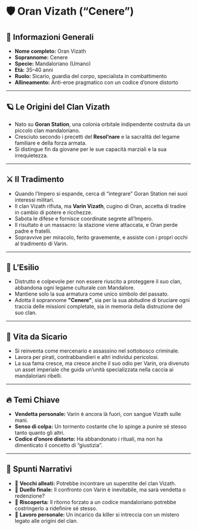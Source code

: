 # 🛡️ Oran Vizath (“Cenere”)

## 📌 Informazioni Generali
- **Nome completo:** Oran Vizath  
- **Soprannome:** Cenere  
- **Specie:** Mandaloriano (Umano)  
- **Età:** 35–40 anni  
- **Ruolo:** Sicario, guardia del corpo, specialista in combattimento  
- **Allineamento:** Anti-eroe pragmatico con un codice d’onore distorto  

---

## 🪐 Le Origini del Clan Vizath
- Nato su **Goran Station**, una colonia orbitale indipendente costruita da un piccolo clan mandaloriano.
- Cresciuto secondo i precetti del **Resol’nare** e la sacralità del legame familiare e della forza armata.
- Si distingue fin da giovane per le sue capacità marziali e la sua irrequietezza.

---

## ⚔️ Il Tradimento
- Quando l’Impero si espande, cerca di “integrare” Goran Station nei suoi interessi militari.
- Il clan Vizath rifiuta, ma **Varin Vizath**, cugino di Oran, accetta di tradire in cambio di potere e ricchezze.
- Sabota le difese e fornisce coordinate segrete all’Impero.
- Il risultato è un massacro: la stazione viene attaccata, e Oran perde padre e fratelli.
- Sopravvive per miracolo, ferito gravemente, e assiste con i propri occhi al tradimento di Varin.

---

## 🌌 L’Esilio
- Distrutto e colpevole per non essere riuscito a proteggere il suo clan, abbandona ogni legame culturale con Mandalore.
- Mantiene solo la sua armatura come unico simbolo del passato.
- Adotta il soprannome **"Cenere"**, sia per la sua abitudine di bruciare ogni traccia delle missioni completate, sia in memoria della distruzione del suo clan.

---

## 🐍 Vita da Sicario
- Si reinventa come mercenario e assassino nel sottobosco criminale.
- Lavora per pirati, contrabbandieri e altri individui pericolosi.
- La sua fama cresce, ma cresce anche il suo odio per Varin, ora divenuto un asset imperiale che guida un’unità specializzata nella caccia ai mandaloriani ribelli.

---

## 🔥 Temi Chiave
- **Vendetta personale:** Varin è ancora là fuori, con sangue Vizath sulle mani.
- **Senso di colpa:** Un tormento costante che lo spinge a punire sé stesso tanto quanto gli altri.
- **Codice d’onore distorto:** Ha abbandonato i rituali, ma non ha dimenticato il concetto di “giustizia”.

---

## 🧩 Spunti Narrativi
- 🧪 **Vecchi alleati:** Potrebbe incontrare un superstite del clan Vizath.
- 🧨 **Duello finale:** Il confronto con Varin è inevitabile, ma sarà vendetta o redenzione?
- 🧩 **Riscoperta:** Il ritorno forzato a un codice mandaloriano potrebbe costringerlo a ridefinire sé stesso.
- 💼 **Lavoro personale:** Un incarico da killer si intreccia con un mistero legato alle origini del clan.


